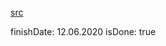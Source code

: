 [src](https://www.udemy.com/course/pro-react-redux/?utm_source=adwords-learn&utm_medium=udemyads&utm_campaign=INTL-AW-PROS-TECH-RU-DSA-RU-RUS_._ci__._sl_RUS_._vi_TECH_._sd_All_._la_RU_._&utm_content=deal4584&utm_term=_._ag_61564683493_._ad_398194754862_._de_c_._dm__._pl__._ti_dsa-841566454784_._li_9047076_._pd__._&gclid=Cj0KCQjwmdzzBRC7ARIsANdqRRn9ghadT9roO7livWA8T4fkL-M3btDuJdJAP0ZVhiHYMmSz_xtz8RwaAjbWEALw_wcB)

finishDate: 12.06.2020
isDone: true
